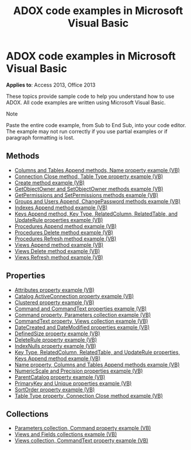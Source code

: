 ﻿---
title: ADOX code examples in Microsoft Visual Basic
TOCTitle: ADOX code examples in Microsoft Visual Basic
ms:assetid: 685ae6cf-4b56-f7af-3210-ab0142a30855
ms:mtpsurl: https://msdn.microsoft.com/library/JJ249407(v=office.15)
ms:contentKeyID: 48545383
ms.date: 09/18/2015
mtps_version: v=office.15
---

# ADOX code examples in Microsoft Visual Basic

**Applies to**: Access 2013, Office 2013

These topics provide sample code to help you understand how to use ADOX. All code examples are written using Microsoft Visual Basic.

> [!NOTE]
> Paste the entire code example, from Sub to End Sub, into your code editor. The example may not run correctly if you use partial examples or if paragraph formatting is lost.

## Methods

- [Columns and Tables Append methods, Name property example (VB)](columns-and-tables-append-methods-name-property-example-vb.md)
- [Connection Close method, Table Type property example (VB)](connection-close-method-table-type-property-example-vb.md)
- [Create method example (VB)](create-method-example-vb.md)
- [GetObjectOwner and SetObjectOwner methods example (VB)](getobjectowner-and-setobjectowner-methods-example-vb.md)
- [GetPermissions and SetPermissions methods example (VB)](getpermissions-and-setpermissions-methods-example-vb.md)
- [Groups and Users Append, ChangePassword methods example (VB)](groups-and-users-append-changepassword-methods-example-vb.md)
- [Indexes Append method example (VB)](indexes-append-method-example-vb.md)
- [Keys Append method, Key Type, RelatedColumn, RelatedTable, and UpdateRule properties example (VB)](keys-append-method-key-type-relatedcolumn-relatedtable-and-updaterule-properties-example-vb.md)
- [Procedures Append method example (VB)](procedures-append-method-example-vb.md)
- [Procedures Delete method example (VB)](procedures-delete-method-example-vb.md)
- [Procedures Refresh method example (VB)](procedures-refresh-method-example-vb.md)
- [Views Append method example (VB)](views-append-method-example-vb.md)
- [Views Delete method example (VB)](views-delete-method-example-vb.md)
- [Views Refresh method example (VB)](views-refresh-method-example-vb.md)

## Properties

- [Attributes property example (VB)](attributes-property-example-vb.md)
- [Catalog ActiveConnection property example (VB)](catalog-activeconnection-property-example-vb.md)
- [Clustered property example (VB)](clustered-property-example-vb.md)
- [Command and CommandText properties example (VB)](command-and-commandtext-properties-example-vb.md)
- [Command property, Parameters collection example (VB)](parameters-collection-command-property-example-vb.md)
- [CommandText property, Views collection example (VB)](views-collection-commandtext-property-example-vb.md)
- [DateCreated and DateModified properties example (VB)](datecreated-and-datemodified-properties-example-vb.md)
- [DefinedSize property example (VB)](definedsize-property-example-vb.md)
- [DeleteRule property example (VB)](deleterule-property-example-vb.md)
- [IndexNulls property example (VB)](indexnulls-property-example-vb.md)
- [Key Type, RelatedColumn, RelatedTable, and UpdateRule properties, Keys Append method example (VB)](keys-append-method-key-type-relatedcolumn-relatedtable-and-updaterule-properties-example-vb.md)
- [Name property, Columns and Tables Append methods example (VB)](columns-and-tables-append-methods-name-property-example-vb.md)
- [NumericScale and Precision properties example (VB)](numericscale-and-precision-properties-example-vb.md)
- [ParentCatalog property example (VB)](parentcatalog-property-example-vb.md)
- [PrimaryKey and Unique properties example (VB)](primarykey-and-unique-properties-example-vb.md)
- [SortOrder property example (VB)](sortorder-property-example-vb.md)
- [Table Type property, Connection Close method example (VB)](connection-close-method-table-type-property-example-vb.md)

## Collections

- [Parameters collection, Command property example (VB)](parameters-collection-command-property-example-vb.md)
- [Views and Fields collections example (VB)](views-and-fields-collections-example-vb.md)
- [Views collection, CommandText property example (VB)](views-collection-commandtext-property-example-vb.md)

